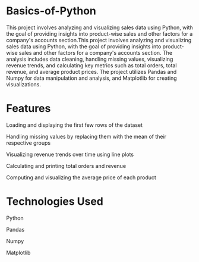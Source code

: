 # Basics-of-Python
This project involves analyzing and visualizing sales data using Python, with the goal of providing insights into product-wise sales and other factors for a company's accounts section.This project involves analyzing and visualizing sales data using Python, with the goal of providing insights into product-wise sales and other factors for a company's accounts section. The analysis includes data cleaning, handling missing values, visualizing revenue trends, and calculating key metrics such as total orders, total revenue, and average product prices. The project utilizes Pandas and Numpy for data manipulation and analysis, and Matplotlib for creating visualizations.

# Features
Loading and displaying the first few rows of the dataset

Handling missing values by replacing them with the mean of their respective groups

Visualizing revenue trends over time using line plots

Calculating and printing total orders and revenue

Computing and visualizing the average price of each product

# Technologies Used
Python

Pandas

Numpy

Matplotlib

